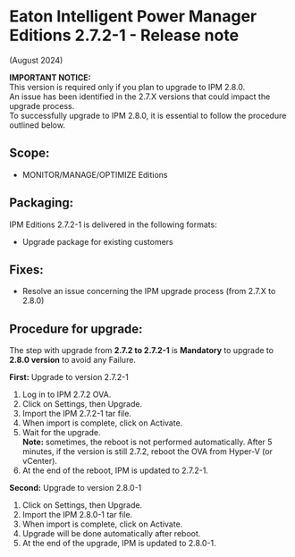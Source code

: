 # Eaton Intelligent Power Manager Editions 2.7.2-1 - Release note
(August 2024)

**IMPORTANT NOTICE:**<BR>
This version is required only if you plan to upgrade to IPM 2.8.0.<BR>
An issue has been identified in the 2.7.X versions that could impact the upgrade process.<BR>
To successfully upgrade to IPM 2.8.0, it is essential to follow the procedure outlined below.

## Scope:
* MONITOR/MANAGE/OPTIMIZE Editions

## Packaging:
IPM Editions 2.7.2-1 is delivered in the following formats:
- Upgrade package for existing customers

## Fixes:
- Resolve an issue concerning the IPM upgrade process (from 2.7.X to 2.8.0)

## Procedure for upgrade:
The step with upgrade from **2.7.2 to 2.7.2-1** is **Mandatory** to upgrade to **2.8.0 version** to avoid any Failure.

**First:** Upgrade to version 2.7.2-1
1.	Log in to IPM 2.7.2 OVA.
2.	Click on Settings, then Upgrade.
3.	Import the IPM 2.7.2-1 tar file.
4.	When import is complete, click on Activate.
5.	Wait for the upgrade.<BR>
   **Note:** sometimes, the reboot is not performed automatically. After 5 minutes, if the version is still 2.7.2, reboot the OVA from Hyper-V (or vCenter).
6.	At the end of the reboot, IPM is updated to 2.7.2-1.

**Second:** Upgrade to version 2.8.0-1
1.	Click on Settings, then Upgrade.
2.	Import the IPM 2.8.0-1 tar file.
3.	When import is complete, click on Activate.
4.	Upgrade will be done automatically after reboot.
5.	At the end of the upgrade, IPM is updated to 2.8.0-1.
